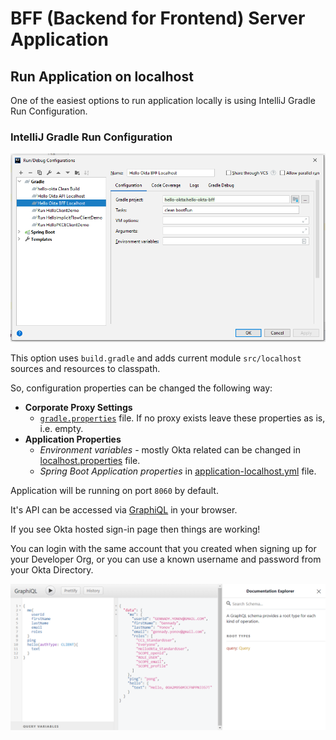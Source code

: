 # BFF (Backend for Frontend) Server Application

## Run Application on localhost

One of the easiest options to run application locally is using IntelliJ Gradle Run Configuration.

### IntelliJ Gradle Run Configuration

![IntelliJ Gradle Run Configuration](images/01-Gradle-Run-Configuration.PNG)

This option uses `build.gradle` and adds current module `src/localhost` sources and resources to classpath.

So, configuration properties can be changed the following way:
- **Corporate Proxy Settings** 
    - [`gradle.properties`](../gradle.properties) file. If no proxy exists leave these properties as is, i.e. empty.
- **Application Properties**
    - _Environment variables_ - mostly Okta related can be changed in [localhost.properties](src/localhost/resources/localhost.properties) file.
    - _Spring Boot Application properties_ in [application-localhost.yml](src/localhost/resources/application-localhost.yml) file.

Application will be running on port `8060` by default.
 
It's API can be accessed via [GraphiQL](http://localhost:8060/graphiql) in your browser.

If you see Okta hosted sign-in page then things are working!

You can login with the same account that you created when signing up for your Developer Org, or you can use a known username and password from your Okta Directory.

![GraphiQL](images/02-GraphiQL.PNG)
